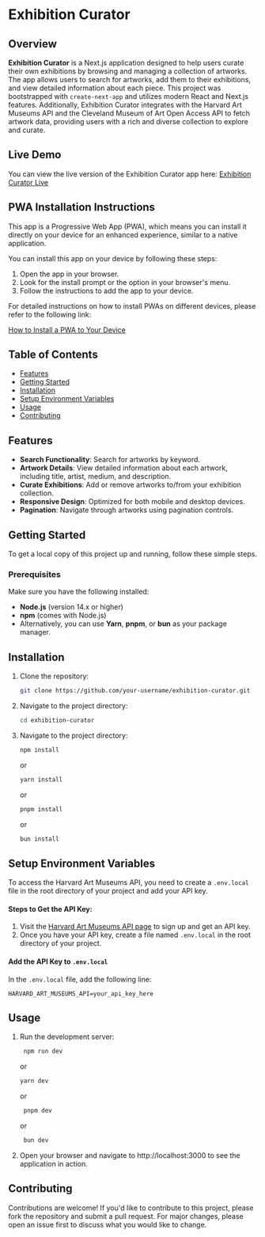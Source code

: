 # Exhibition Curator

## Overview

**Exhibition Curator** is a Next.js application designed to help users curate their own exhibitions by browsing and managing a collection of artworks. The app allows users to search for artworks, add them to their exhibitions, and view detailed information about each piece. This project was bootstrapped with `create-next-app` and utilizes modern React and Next.js features.  Additionally, Exhibition Curator integrates with the Harvard Art Museums API and the Cleveland Museum of Art Open Access API to fetch artwork data, providing users with a rich and diverse collection to explore and curate.

## Live Demo

You can view the live version of the Exhibition Curator app here: [Exhibition Curator Live](https://exhibition-curator-project-pwa.vercel.app/)

## PWA Installation Instructions

This app is a Progressive Web App (PWA), which means you can install it directly on your device for an enhanced experience, similar to a native application.

You can install this app on your device by following these steps:

1. Open the app in your browser.
2. Look for the install prompt or the option in your browser's menu.
3. Follow the instructions to add the app to your device.

For detailed instructions on how to install PWAs on different devices, please refer to the following link:

[How to Install a PWA to Your Device](https://developer.mozilla.org/en-US/docs/Web/Progressive_web_apps/Guides/Installing)

## Table of Contents

- [Features](#features)
- [Getting Started](#getting-started)
- [Installation](#installation)
- [Setup Environment Variables](#setup-environment-variables)
- [Usage](#usage)
- [Contributing](#contributing)

## Features

- **Search Functionality**: Search for artworks by keyword.
- **Artwork Details**: View detailed information about each artwork, including title, artist, medium, and description.
- **Curate Exhibitions**: Add or remove artworks to/from your exhibition collection.
- **Responsive Design**: Optimized for both mobile and desktop devices.
- **Pagination**: Navigate through artworks using pagination controls.

## Getting Started

To get a local copy of this project up and running, follow these simple steps.

### Prerequisites

Make sure you have the following installed:

- **Node.js** (version 14.x or higher)
- **npm** (comes with Node.js)
- Alternatively, you can use **Yarn**, **pnpm**, or **bun** as your package manager.

## Installation

1. Clone the repository:

   ```bash
   git clone https://github.com/your-username/exhibition-curator.git

   ```

2. Navigate to the project directory:

   ```bash
   cd exhibition-curator

   ```

3. Navigate to the project directory:

   ```bash
   npm install
   ```

   or

   ```bash
   yarn install
   ```

   or

   ```bash
   pnpm install
   ```

   or

   ```bash
   bun install
   ```

## Setup Environment Variables

To access the Harvard Art Museums API, you need to create a `.env.local` file in the root directory of your project and add your API key.

#### Steps to Get the API Key:

1. Visit the [Harvard Art Museums API page](https://harvardartmuseums.org/collections/api) to sign up and get an API key.
2. Once you have your API key, create a file named `.env.local` in the root directory of your project.

#### Add the API Key to `.env.local`

In the `.env.local` file, add the following line:

```env
HARVARD_ART_MUSEUMS_API=your_api_key_here
```

## Usage

1. Run the development server:

   ```bash
    npm run dev
   ```

   or

   ```bash
   yarn dev
   ```

   or

   ```bash
    pnpm dev
   ```

   or

   ```bash
    bun dev
   ```

2. Open your browser and navigate to http://localhost:3000 to see the application in action.

## Contributing

Contributions are welcome! If you'd like to contribute to this project, please fork the repository and submit a pull request. For major changes, please open an issue first to discuss what you would like to change.
